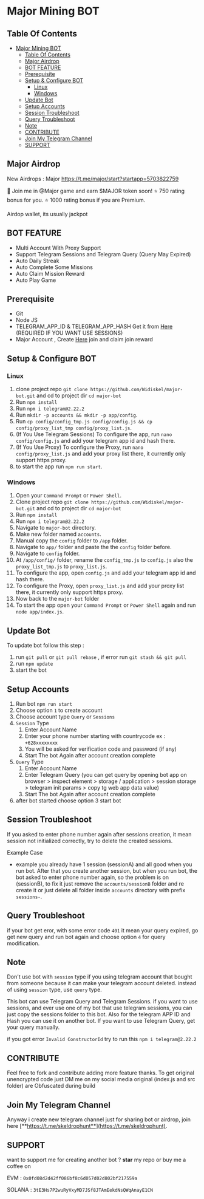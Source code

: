 # Major Mining BOT

## Table Of Contents
- [Major Mining BOT](#major-mining-bot)
  - [Table Of Contents](#table-of-contents)
  - [Major Airdrop](#major-airdrop)
  - [BOT FEATURE](#bot-feature)
  - [Prerequisite](#prerequisite)
  - [Setup \& Configure BOT](#setup--configure-bot)
    - [Linux](#linux)
    - [Windows](#windows)
  - [Update Bot](#update-bot)
  - [Setup Accounts](#setup-accounts)
  - [Session Troubleshoot](#session-troubleshoot)
  - [Query Troubleshoot](#query-troubleshoot)
  - [Note](#note)
  - [CONTRIBUTE](#contribute)
  - [Join My Telegram Channel](#join-my-telegram-channel)
  - [SUPPORT](#support)

## Major Airdrop
New Airdrops : Major
https://t.me/major/start?startapp=5703822759

👑 Join me in @Major game and earn $MAJOR token soon!
⭐️ 750 rating bonus for you.
⭐️ 1000 rating bonus if you are Premium.

Airdop wallet, its usually jackpot

## BOT FEATURE

- Multi Account With Proxy Support
- Support Telegram Sessions and Telegram Query (Query May Expired)
- Auto Daily Streak
- Auto Complete Some Missions
- Auto Claim Mission Reward
- Auto Play Game

## Prerequisite

- Git
- Node JS
- TELEGRAM_APP_ID & TELEGRAM_APP_HASH Get it from [Here](https://my.telegram.org/auth?to=apps) (REQUIRED IF YOU WANT USE SESSIONS)
- Major Account , Create [Here](https://t.me/major/start?startapp=5703822759) join and claim join reward

## Setup & Configure BOT

### Linux
1. clone project repo 
   ```git clone https://github.com/Widiskel/major-bot.git``` 
   and cd to project dir 
   ```cd major-bot```
2. Run 
   ```npm install```
3. Run 
   ```npm i telegram@2.22.2```
4. Run 
   ```mkdir -p accounts && mkdir -p app/config```.
5. Run 
   ```cp config/config_tmp.js config/config.js && cp config/proxy_list_tmp config/proxy_list.js```.
6. (If You Use Telegram Sessions) To configure the app, run 
   ```nano config/config.js```
   and add your telegram app id and hash there.
7. (If You Use Proxy) To configure the Proxy, run 
   ```nano config/proxy_list.js``` 
   and add your proxy list there, it currently only support https proxy.
8. to start the app run 
   ```npm run start```.
   
### Windows
1. Open your `Command Prompt` or `Power Shell`.
2. Clone project repo 
   ```git clone https://github.com/Widiskel/major-bot.git``` 
   and cd to project dir 
   ```cd major-bot```
3. Run 
   ```npm install```
4. Run 
   ```npm i telegram@2.22.2```
5. Navigate to `major-bot` directory. 
6. Make new folder named `accounts`.
7. Manual copy the `config` folder to `/app` folder. 
8. Navigate to `app/` folder and paste the the `config` folder before.
9.  Navigate to `config` folder.
10. At `/app/config/` folder, rename the `config_tmp.js` to `config.js` also the `proxy_list_tmp.js` to `proxy_list.js`.
11. To configure the app, open `config.js` and add your telegram app id and hash there.
12. To configure the Proxy, open `proxy_list.js` and add your proxy list there, it currently only support https proxy.
13. Now back to the `major-bot` folder
14. To start the app open your `Command Prompt` or `Power Shell` again and run `node app/index.js`.

## Update Bot

To update bot follow this step :
1. run `git pull` or `git pull rebase` , if error run `git stash && git pull`
2. run `npm update`
3. start the bot

## Setup Accounts

1. Run bot `npm run start`
2. Choose option `1` to create account
3. Choose account type `Query` or `Sessions`
4. `Session` Type
   1. Enter Account Name
   2. Enter your phone number starting with countrycode ex : `+628xxxxxxxx`
   3. You will be asked for verification code and password (if any)
   4. Start The bot Again after account creation complete
5. `Query` Type
   1. Enter Account Name
   2. Enter Telegram Query (you can get query by opening bot app on browser > inspect element > storage / application > session storage > telegram init params > copy tg web app data value)
   3. Start The bot Again after account creation complete
6.  after bot started choose option 3 start bot
   

## Session Troubleshoot
If you asked to enter phone number again after sessions creation, it mean session not initialized correctly, try to delete the created sessions. 

Example Case
- example you already have 1 session (sessionA) and all good when you run bot. After that you create another session, but when you run bot, the bot asked to enter phone number again, so the problem is on (sessionB), to fix it just remove the `accounts/sessionB` folder and re create it or just delete all folder inside `accounts` directory with prefix `sessions-`.

## Query Troubleshoot
if your bot get eror, with some error code `401` it mean your query expired, go get new query and run bot again and choose option `4` for query modification. 

## Note

Don't use bot with `session` type if you using telegram account that bought from someone because it can make your telegram account deleted. instead of using `session` type, use `query` type.

This bot can use Telegram Query and Telegram Sessions. if you want to use sessions, and ever use one of my bot that use telegram sessions, you can just copy the sessions folder to this bot. Also for the telegram APP ID and Hash you can use it on another bot. If you want to use Telegram Query, get your query manually.

if you got error `Invalid ConstructorId` try to run this ```npm i telegram@2.22.2```

## CONTRIBUTE

Feel free to fork and contribute adding more feature thanks. To get original unencrypted code just DM me on my social media original (index.js and src folder) are Obfuscated during build

## Join My Telegram Channel

Anyway i create new telegram channel just for sharing bot or airdrop, join here
[**https://t.me/skeldrophunt**](https://t.me/skeldrophunt).

## SUPPORT

want to support me for creating another bot ?
**star** my repo or buy me a coffee on

EVM : `0x0fd08d2d42ff086bf8c6d057d02d802bf217559a`

SOLANA : `3tE3Hs7P2wuRyVxyMD7JSf8JTAmEekdNsQWqAnayE1CN`
